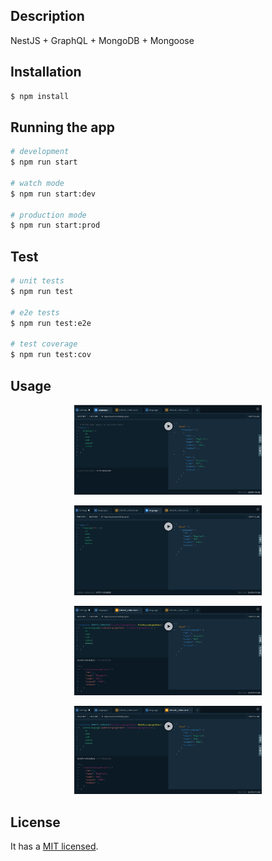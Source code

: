 ## Description

NestJS + GraphQL + MongoDB + Mongoose

## Installation

```bash
$ npm install
```

## Running the app

```bash
# development
$ npm run start

# watch mode
$ npm run start:dev

# production mode
$ npm run start:prod
```

## Test

```bash
# unit tests
$ npm run test

# e2e tests
$ npm run test:e2e

# test coverage
$ npm run test:cov
```

## Usage

<p align="center">
  <img src="screens/languages.jpg" width="300" alt="Languages" />
</p>

<p align="center">
  <img src="screens/language.jpg" width="300" alt="Language" />
</p>

<p align="center">
  <img src="screens/create_language.jpg" width="300" alt="Create language" />
</p>

<p align="center">
  <img src="screens/update_language.jpg" width="300" alt="Update language" />
</p>

## License

It has a [MIT licensed](LICENSE).
